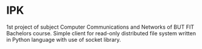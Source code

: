# IPK

1st project of subject Computer Communications and Networks of BUT FIT Bachelors course.
Simple client for read-only distributed file system written in Python language with use of socket library.
